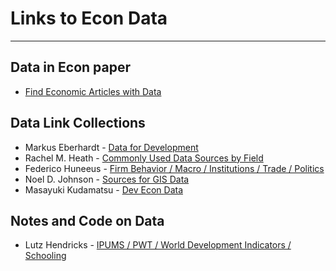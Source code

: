 # Links to Econ Data

---

## Data in Econ paper

- [Find Economic Articles with Data](https://ejd.econ.mathematik.uni-ulm.de/)

## Data Link Collections

- Markus Eberhardt - [Data for Development](https://sites.google.com/site/medevecon/devecondata?authuser=0)
- Rachel M. Heath - [Commonly Used Data Sources by Field](https://faculty.washington.edu/rmheath/datasources.html) 
- Federico Huneeus - [Firm Behavior / Macro / Institutions / Trade / Politics](https://www.fedehuneeus.com/data)
- Noel D. Johnson - [Sources for GIS Data](https://noeldjohnson.github.io/gis_links/)
- Masayuki Kudamatsu - [Dev Econ Data](http://devecondata.blogspot.com/)

## Notes and Code on Data

- Lutz Hendricks - [IPUMS / PWT / World Development Indicators / Schooling](https://lhendricks.org/graduate/graduate.html)


